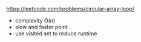 https://leetcode.com/problems/circular-array-loop/


- complexity O(n)
- slow and faster point
- use visited set to reduce runtime